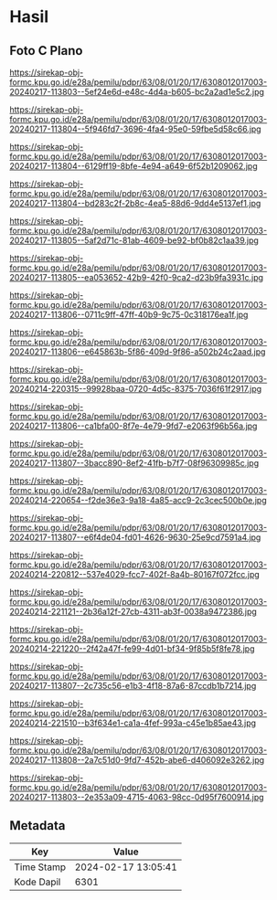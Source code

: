 # Hasil

## Foto C Plano

https://sirekap-obj-formc.kpu.go.id/e28a/pemilu/pdpr/63/08/01/20/17/6308012017003-20240217-113803--5ef24e6d-e48c-4d4a-b605-bc2a2ad1e5c2.jpg

https://sirekap-obj-formc.kpu.go.id/e28a/pemilu/pdpr/63/08/01/20/17/6308012017003-20240217-113804--5f946fd7-3696-4fa4-95e0-59fbe5d58c66.jpg

https://sirekap-obj-formc.kpu.go.id/e28a/pemilu/pdpr/63/08/01/20/17/6308012017003-20240217-113804--6129ff19-8bfe-4e94-a649-6f52b1209062.jpg

https://sirekap-obj-formc.kpu.go.id/e28a/pemilu/pdpr/63/08/01/20/17/6308012017003-20240217-113804--bd283c2f-2b8c-4ea5-88d6-9dd4e5137ef1.jpg

https://sirekap-obj-formc.kpu.go.id/e28a/pemilu/pdpr/63/08/01/20/17/6308012017003-20240217-113805--5af2d71c-81ab-4609-be92-bf0b82c1aa39.jpg

https://sirekap-obj-formc.kpu.go.id/e28a/pemilu/pdpr/63/08/01/20/17/6308012017003-20240217-113805--ea053652-42b9-42f0-9ca2-d23b9fa3931c.jpg

https://sirekap-obj-formc.kpu.go.id/e28a/pemilu/pdpr/63/08/01/20/17/6308012017003-20240217-113806--0711c9ff-47ff-40b9-9c75-0c318176ea1f.jpg

https://sirekap-obj-formc.kpu.go.id/e28a/pemilu/pdpr/63/08/01/20/17/6308012017003-20240217-113806--e645863b-5f86-409d-9f86-a502b24c2aad.jpg

https://sirekap-obj-formc.kpu.go.id/e28a/pemilu/pdpr/63/08/01/20/17/6308012017003-20240214-220315--99928baa-0720-4d5c-8375-7036f61f2917.jpg

https://sirekap-obj-formc.kpu.go.id/e28a/pemilu/pdpr/63/08/01/20/17/6308012017003-20240217-113806--ca1bfa00-8f7e-4e79-9fd7-e2063f96b56a.jpg

https://sirekap-obj-formc.kpu.go.id/e28a/pemilu/pdpr/63/08/01/20/17/6308012017003-20240217-113807--3bacc890-8ef2-41fb-b7f7-08f96309985c.jpg

https://sirekap-obj-formc.kpu.go.id/e28a/pemilu/pdpr/63/08/01/20/17/6308012017003-20240214-220654--f2de36e3-9a18-4a85-acc9-2c3cec500b0e.jpg

https://sirekap-obj-formc.kpu.go.id/e28a/pemilu/pdpr/63/08/01/20/17/6308012017003-20240217-113807--e6f4de04-fd01-4626-9630-25e9cd7591a4.jpg

https://sirekap-obj-formc.kpu.go.id/e28a/pemilu/pdpr/63/08/01/20/17/6308012017003-20240214-220812--537e4029-fcc7-402f-8a4b-80167f072fcc.jpg

https://sirekap-obj-formc.kpu.go.id/e28a/pemilu/pdpr/63/08/01/20/17/6308012017003-20240214-221121--2b36a12f-27cb-4311-ab3f-0038a9472386.jpg

https://sirekap-obj-formc.kpu.go.id/e28a/pemilu/pdpr/63/08/01/20/17/6308012017003-20240214-221220--2f42a47f-fe99-4d01-bf34-9f85b5f8fe78.jpg

https://sirekap-obj-formc.kpu.go.id/e28a/pemilu/pdpr/63/08/01/20/17/6308012017003-20240217-113807--2c735c56-e1b3-4f18-87a6-87ccdb1b7214.jpg

https://sirekap-obj-formc.kpu.go.id/e28a/pemilu/pdpr/63/08/01/20/17/6308012017003-20240214-221510--b3f634e1-ca1a-4fef-993a-c45e1b85ae43.jpg

https://sirekap-obj-formc.kpu.go.id/e28a/pemilu/pdpr/63/08/01/20/17/6308012017003-20240217-113808--2a7c51d0-9fd7-452b-abe6-d406092e3262.jpg

https://sirekap-obj-formc.kpu.go.id/e28a/pemilu/pdpr/63/08/01/20/17/6308012017003-20240217-113803--2e353a09-4715-4063-98cc-0d95f7600914.jpg


## Metadata

| Key        | Value               |
| ---------- | ------------------- |
| Time Stamp | 2024-02-17 13:05:41 |
| Kode Dapil | 6301                |



